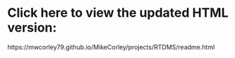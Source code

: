 <h1><b>Click here to view the updated HTML version:</b></h1>
https://mwcorley79.github.io/MikeCorley/projects/RTDMS/readme.html

